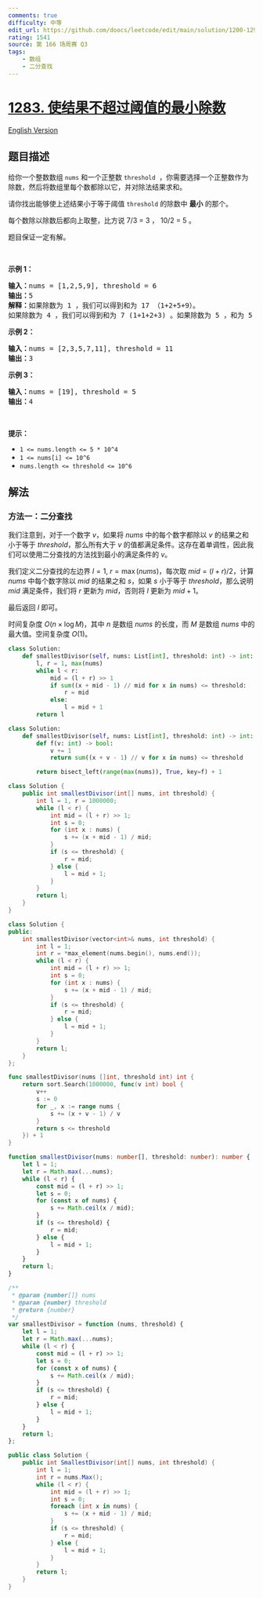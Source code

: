 ```yaml
---
comments: true
difficulty: 中等
edit_url: https://github.com/doocs/leetcode/edit/main/solution/1200-1299/1283.Find%20the%20Smallest%20Divisor%20Given%20a%20Threshold/README.md
rating: 1541
source: 第 166 场周赛 Q3
tags:
    - 数组
    - 二分查找
---
```


# [1283. 使结果不超过阈值的最小除数](https://leetcode.cn/problems/find-the-smallest-divisor-given-a-threshold)

[English Version](/solution/1200-1299/1283.Find%20the%20Smallest%20Divisor%20Given%20a%20Threshold/README_EN.md)

## 题目描述

<!-- 这里写题目描述 -->

<p>给你一个整数数组&nbsp;<code>nums</code> 和一个正整数&nbsp;<code>threshold</code> &nbsp;，你需要选择一个正整数作为除数，然后将数组里每个数都除以它，并对除法结果求和。</p>

<p>请你找出能够使上述结果小于等于阈值&nbsp;<code>threshold</code>&nbsp;的除数中 <strong>最小</strong> 的那个。</p>

<p>每个数除以除数后都向上取整，比方说 7/3 = 3 ， 10/2 = 5 。</p>

<p>题目保证一定有解。</p>

<p>&nbsp;</p>

<p><strong>示例 1：</strong></p>

<pre>
<strong>输入：</strong>nums = [1,2,5,9], threshold = 6
<strong>输出：</strong>5
<strong>解释：</strong>如果除数为 1 ，我们可以得到和为 17 （1+2+5+9）。
如果除数为 4 ，我们可以得到和为 7 (1+1+2+3) 。如果除数为 5 ，和为 5 (1+1+1+2)。
</pre>

<p><strong>示例 2：</strong></p>

<pre>
<strong>输入：</strong>nums = [2,3,5,7,11], threshold = 11
<strong>输出：</strong>3
</pre>

<p><strong>示例 3：</strong></p>

<pre>
<strong>输入：</strong>nums = [19], threshold = 5
<strong>输出：</strong>4
</pre>

<p>&nbsp;</p>

<p><strong>提示：</strong></p>

<ul>
	<li><code>1 &lt;= nums.length &lt;= 5 * 10^4</code></li>
	<li><code>1 &lt;= nums[i] &lt;= 10^6</code></li>
	<li><code>nums.length &lt;=&nbsp;threshold &lt;= 10^6</code></li>
</ul>

## 解法

### 方法一：二分查找

我们注意到，对于一个数字 $v$，如果将 $nums$ 中的每个数字都除以 $v$ 的结果之和小于等于 $threshold$，那么所有大于 $v$ 的值都满足条件。这存在着单调性，因此我们可以使用二分查找的方法找到最小的满足条件的 $v$。

我们定义二分查找的左边界 $l=1$, $r=\max(nums)$，每次取 $mid=(l+r)/2$，计算 $nums$ 中每个数字除以 $mid$ 的结果之和 $s$，如果 $s$ 小于等于 $threshold$，那么说明 $mid$ 满足条件，我们将 $r$ 更新为 $mid$，否则将 $l$ 更新为 $mid+1$。

最后返回 $l$ 即可。

时间复杂度 $O(n \times \log M)$，其中 $n$ 是数组 $nums$ 的长度，而 $M$ 是数组 $nums$ 中的最大值。空间复杂度 $O(1)$。

<!-- tabs:start -->

```python
class Solution:
    def smallestDivisor(self, nums: List[int], threshold: int) -> int:
        l, r = 1, max(nums)
        while l < r:
            mid = (l + r) >> 1
            if sum((x + mid - 1) // mid for x in nums) <= threshold:
                r = mid
            else:
                l = mid + 1
        return l
```

```python
class Solution:
    def smallestDivisor(self, nums: List[int], threshold: int) -> int:
        def f(v: int) -> bool:
            v += 1
            return sum((x + v - 1) // v for x in nums) <= threshold

        return bisect_left(range(max(nums)), True, key=f) + 1
```

```java
class Solution {
    public int smallestDivisor(int[] nums, int threshold) {
        int l = 1, r = 1000000;
        while (l < r) {
            int mid = (l + r) >> 1;
            int s = 0;
            for (int x : nums) {
                s += (x + mid - 1) / mid;
            }
            if (s <= threshold) {
                r = mid;
            } else {
                l = mid + 1;
            }
        }
        return l;
    }
}
```

```cpp
class Solution {
public:
    int smallestDivisor(vector<int>& nums, int threshold) {
        int l = 1;
        int r = *max_element(nums.begin(), nums.end());
        while (l < r) {
            int mid = (l + r) >> 1;
            int s = 0;
            for (int x : nums) {
                s += (x + mid - 1) / mid;
            }
            if (s <= threshold) {
                r = mid;
            } else {
                l = mid + 1;
            }
        }
        return l;
    }
};
```

```go
func smallestDivisor(nums []int, threshold int) int {
	return sort.Search(1000000, func(v int) bool {
		v++
		s := 0
		for _, x := range nums {
			s += (x + v - 1) / v
		}
		return s <= threshold
	}) + 1
}
```

```ts
function smallestDivisor(nums: number[], threshold: number): number {
    let l = 1;
    let r = Math.max(...nums);
    while (l < r) {
        const mid = (l + r) >> 1;
        let s = 0;
        for (const x of nums) {
            s += Math.ceil(x / mid);
        }
        if (s <= threshold) {
            r = mid;
        } else {
            l = mid + 1;
        }
    }
    return l;
}
```

```js
/**
 * @param {number[]} nums
 * @param {number} threshold
 * @return {number}
 */
var smallestDivisor = function (nums, threshold) {
    let l = 1;
    let r = Math.max(...nums);
    while (l < r) {
        const mid = (l + r) >> 1;
        let s = 0;
        for (const x of nums) {
            s += Math.ceil(x / mid);
        }
        if (s <= threshold) {
            r = mid;
        } else {
            l = mid + 1;
        }
    }
    return l;
};
```

```cs
public class Solution {
    public int SmallestDivisor(int[] nums, int threshold) {
        int l = 1;
        int r = nums.Max();
        while (l < r) {
            int mid = (l + r) >> 1;
            int s = 0;
            foreach (int x in nums) {
                s += (x + mid - 1) / mid;
            }
            if (s <= threshold) {
                r = mid;
            } else {
                l = mid + 1;
            }
        }
        return l;
    }
}
```

<!-- tabs:end -->

<!-- end -->
